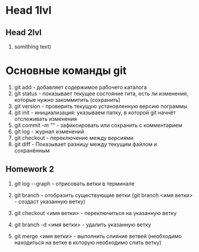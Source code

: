 # Head 1lvl

## Head 2lvl

1. somithing text)


# Основные команды git

1. git add - добавляет содержимое рабочего каталога 
2. git status - показывает текущее состояние гита, есть ли изменения, которые нужно закоммитить
(сохранить)
3. git version - проверить текущую установленную
версию пограммы
4. git init - инициализация: указываем папку, в которой
git начнёт отслеживать изменения
5.  git commit -m "" - зафиксировать или сохранить с комментарием
6.  git log - журнал изменений
7. git checkout - переключение между версиями
8.  git diff - Показывает разницу между текущим файлом и сохранённым

## Homework 2

1. git log --graph - отрисовать ветки в терминале

2. git branch - отобразить существующие ветки (git branch <имя ветки> - создаст указанную ветку)

3. git checkout <имя ветки> - переключиться на указанную ветку

4. git branch -d <имя ветки> - удалить указанную ветку

5. git merge <имя ветки> - выполнить слияние ветвей (необходимо находиться на ветке в которую необходимо слить ветку)  